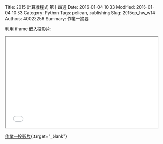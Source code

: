 Title: 2015 計算機程式 第十四週
Date: 2016-01-04 10:33
Modified: 2016-01-04 10:33
Category: Python
Tags: pelican, publishing
Slug: 2015cp_hw_w14
Authors: 40023256
Summary: 作業一摘要


利用 iframe 嵌入投影片:

<iframe src="40023256_cp_w12.html" width="500" height="300"></iframe>

[作業一投影片](40023256_cp_w12.html){:target="_blank"}
